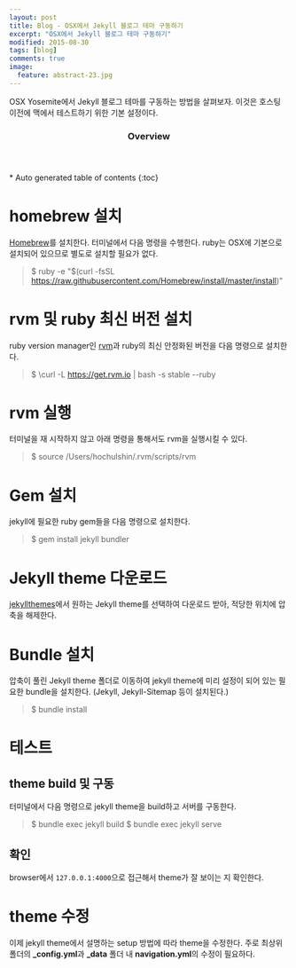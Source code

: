 ```yaml
---
layout: post
title: Blog - OSX에서 Jekyll 블로그 테마 구동하기
excerpt: "OSX에서 Jekyll 블로그 테마 구동하기"
modified: 2015-08-30
tags: [blog]
comments: true
image:
  feature: abstract-23.jpg
---
```


OSX Yosemite에서 Jekyll 블로그 테마를 구동하는 방법을 살펴보자. 이것은 호스팅 이전에 맥에서 테스트하기 위한 기본 설정이다. 

<section id="table-of-contents" class="toc">
  <header>
    <h3>Overview</h3>
  </header>
<div id="drawer" markdown="1">
*  Auto generated table of contents
{:toc}
</div>
</section><!-- /#table-of-contents -->

# homebrew 설치 

[Homebrew](http://brew.sh/)를 설치한다. 터미널에서 다음 명령을 수행한다. ruby는 OSX에 기본으로 설치되어 있으므로 별도로 설치할 필요가 없다. 

> $ ruby -e "$(curl -fsSL https://raw.githubusercontent.com/Homebrew/install/master/install)"

# rvm 및 ruby 최신 버전 설치

ruby version manager인 [rvm](https://rvm.io/)과 ruby의 최신 안정화된 버전을 다음 명령으로 설치한다. 

> $ \curl -L https://get.rvm.io | bash -s stable --ruby

# rvm 실행

터미널을 재 시작하지 않고 아래 명령을 통해서도 rvm을 실행시킬 수 있다. 

> $ source /Users/hochulshin/.rvm/scripts/rvm

# Gem 설치

jekyll에 필요한 ruby gem들을 다음 명령으로 설치한다. 

> $ gem install jekyll bundler

# Jekyll theme 다운로드 

[jekyllthemes](http://jekyllthemes.org/)에서 원하는 Jekyll theme를 선택하여 다운로드 받아, 적당한 위치에 압축을 해제한다. 

# Bundle 설치

압축이 풀린 Jekyll theme 폴더로 이동하여 jekyll theme에 미리 설정이 되어 있는 필요한 bundle을 설치한다. (Jekyll, Jekyll-Sitemap 등이 설치된다.)

> $ bundle install 

# 테스트 

## theme build 및 구동

터미널에서 다음 명령으로 jekyll theme을 build하고 서버를 구동한다. 

> $ bundle exec jekyll build
> $ bundle exec jekyll serve

## 확인

browser에서 `127.0.0.1:4000`으로 접근해서 theme가 잘 보이는 지 확인한다. 

# theme 수정

이제 jekyll theme에서 설명하는 setup 방법에 따라 theme을 수정한다. 주로 최상위 폴더의 **_config.yml**과 **_data** 폴더 내 **navigation.yml**의 수정이 필요하다.  





